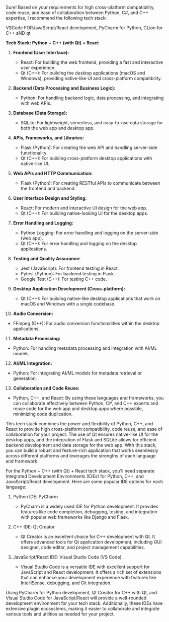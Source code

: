 Sure! Based on your requirements for high cross-platform compatibility, code reuse, and ease of collaboration between Python, C#, and C++ expertise, I recommend the following tech stack:

VSCode FORJavaScript/React development, PyCharm for Python, CLion for C++ aND qt

**Tech Stack: Python + C++ (with Qt) + React**

1. **Frontend (User Interface):**
   - React: For building the web frontend, providing a fast and interactive user experience.
   - Qt (C++): For building the desktop applications (macOS and Windows), providing native-like UI and cross-platform compatibility.

2. **Backend (Data Processing and Business Logic):**
   - Python: For handling backend logic, data processing, and integrating with web APIs.

3. **Database (Data Storage):**
   - SQLite: For lightweight, serverless, and easy-to-use data storage for both the web app and desktop app.

4. **APIs, Frameworks, and Libraries:**
   - Flask (Python): For creating the web API and handling server-side functionality.
   - Qt (C++): For building cross-platform desktop applications with native-like UI.

5. **Web APIs and HTTP Communication:**
   - Flask (Python): For creating RESTful APIs to communicate between the frontend and backend.

6. **User Interface Design and Styling:**
   - React: For modern and interactive UI design for the web app.
   - Qt (C++): For building native-looking UI for the desktop apps.

7. **Error Handling and Logging:**
   - Python Logging: For error handling and logging on the server-side (web app).
   - Qt (C++): For error handling and logging on the desktop applications.

8. **Testing and Quality Assurance:**
   - Jest (JavaScript): For frontend testing in React.
   - Pytest (Python): For backend testing in Flask.
   - Google Test (C++): For testing C++ code.

9. **Desktop Application Development (Cross-platform):**
   - Qt (C++): For building native-like desktop applications that work on macOS and Windows with a single codebase.

10. **Audio Conversion:**
   - FFmpeg (C++): For audio conversion functionalities within the desktop applications.

11. **Metadata Processing:**
   - Python: For handling metadata processing and integration with AI/ML models.

12. **AI/ML Integration:**
   - Python: For integrating AI/ML models for metadata retrieval or generation.

13. **Collaboration and Code Reuse:**
   - Python, C++, and React: By using these languages and frameworks, you can collaborate effectively between Python, C#, and C++ experts and reuse code for the web app and desktop apps where possible, minimizing code duplication.

This tech stack combines the power and flexibility of Python, C++, and React to provide high cross-platform compatibility, code reuse, and ease of collaboration for your project. The use of Qt ensures native-like UI for the desktop apps, and the integration of Flask and SQLite allows for efficient backend development and data storage for the web app. With this stack, you can build a robust and feature-rich application that works seamlessly across different platforms and leverages the strengths of each language and framework.

For the Python + C++ (with Qt) + React tech stack, you'll need separate Integrated Development Environments (IDEs) for Python, C++, and JavaScript/React development. Here are some popular IDE options for each language:

1. Python IDE: PyCharm
   - PyCharm is a widely used IDE for Python development. It provides features like code completion, debugging, testing, and integration with popular web frameworks like Django and Flask.

2. C++ IDE: Qt Creator
   - Qt Creator is an excellent choice for C++ development with Qt. It offers advanced tools for Qt application development, including GUI designer, code editor, and project management capabilities.

3. JavaScript/React IDE: Visual Studio Code (VS Code)
   - Visual Studio Code is a versatile IDE with excellent support for JavaScript and React development. It offers a rich set of extensions that can enhance your development experience with features like IntelliSense, debugging, and Git integration.

Using PyCharm for Python development, Qt Creator for C++ with Qt, and Visual Studio Code for JavaScript/React will provide a well-rounded development environment for your tech stack. Additionally, these IDEs have extensive plugin ecosystems, making it easier to collaborate and integrate various tools and utilities as needed for your project.
